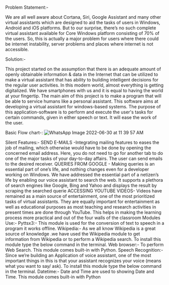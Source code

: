 Problem Statement:-

We are all well aware about Cortana, Siri, Google Assistant and many other virtual 
assistants which are designed to aid the tasks of users in Windows, Android and iOS 
platforms. But to our surprise, there’s no such complete virtual assistant available for Core 
Windows platform consisting of 70% of the users. So, this is actually a major problem for
users where there could be internet instability, server problems and places where internet is 
not accessible.

Solution:-

 This project started on the assumption that there is an adequate amount of openly 
obtainable information & data in the Internet that can be utilized to make a virtual assistant that 
has ability to building intelligent decisions for the regular user activities. In this modern world, 
almost everything is getting digitalized. We have smartphones with us and it is equal to having 
the world at your fingertip.
 The main aim of this project is to make a program that will be able to service humans 
like a personal assistant. This software aims at developing a virtual assistant for windows-based 
systems. The purpose of this application-software is to perform and execute the user's tasks for 
certain commands, given in either speech or text. It will ease the work of the user.

Basic Flow chart-:
![WhatsApp Image 2022-06-30 at 11 39 57 AM](https://user-images.githubusercontent.com/110478082/183481124-71660200-ee54-4b3e-9d6d-363bcfbf95d1.jpeg)

Silent Features:-
SEND E-MAILS -Integrating mailing features to eases the job of mailing, which otherwise 
would have to be done by opening the concerned email address. Here, you do not need to go 
for another tab to do one of the major tasks of your day-to-day affairs. The user can send emails 
to the desired receiver.
QUERIES FROM GOOGLE - Making queries is an essential part of one’s life, and nothing 
changes even for a developer working on Windows. We have addressed the essential part of a 
netizen’s life by enabling our voice assistant to search the web. It supports a plethora of search 
engines like Google, Bing and Yahoo and displays the result by scraping the searched querie
ACCESSING YOUTUBE VIDEOS- Videos have remained as a main source of entertainment, 
one of the most prioritized tasks of virtual assistants. They are equally important for 
entertainment as well as educational purposes as most teaching and research activities in 
present times are done through YouTube. This helps in making the learning process more 
practical and out of the four walls of the classroom
Modules Use:-
Pyttsx3:- This module is used for the conversion of text to speech in a program it works 
offline.
Wikipedia:- As we all know Wikipedia is a great source of knowledge .we have used the 
Wikipedia module to get information from Wikipedia or to perform a Wikipedia search. To 
install this module type the below command in the terminal.
Web browser:- To perform Web Search. This module comes built-in with Python.
Speech Recognition:- Since we’re building an Application of voice assistant, one of the most 
important things in this is that your assistant recognizes your voice (means what you want to 
say/ ask). To install this module type the below command in the terminal.
Datetime:- Date and Time are used to showing Date and Time. This module comes built-in 
with Python



